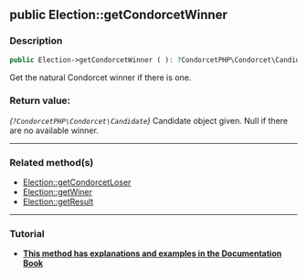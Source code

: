 ## public Election::getCondorcetWinner

### Description    

```php
public Election->getCondorcetWinner ( ): ?CondorcetPHP\Condorcet\Candidate
```

Get the natural Condorcet winner if there is one.
    

### Return value:   

*(```?CondorcetPHP\Condorcet\Candidate```)* Candidate object given. Null if there are no available winner.


---------------------------------------

### Related method(s)      

* [Election::getCondorcetLoser](../Election%20Class/public%20Election--getCondorcetLoser.md)    
* [Election::getWiner](../Election%20Class/public%20Election--getWiner.md)    
* [Election::getResult](../Election%20Class/public%20Election--getResult.md)    

---------------------------------------

### Tutorial

* **[This method has explanations and examples in the Documentation Book](https://condorcetphp.github.io/Documentation-Book/#/3.AsPhpLibrary/6.Results/1.WinnerAndLoser)**    
